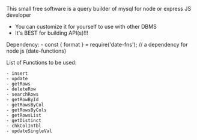 This small free software is a query builder of mysql for node or express JS developer
 * You can customize it for yourself to use with other DBMS
 * It's BEST for building API(s)!!!

Dependency:
    - const { format } = require('date-fns'); // a dependency for node js (date-functions)

List of Functions to be used:

    - insert
    - update
    - getRows
    - deleteRow
    - searchRows
    - getRowById
    - getRowsByCol
    - getRowsByCols
    - getRowsList
    - getDistinct
    - chkColInTbl
    - updateSingleVal

    